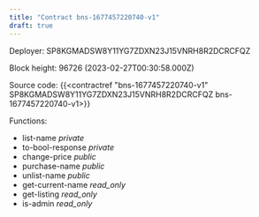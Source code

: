 ```yaml
---
title: "Contract bns-1677457220740-v1"
draft: true
---
```

Deployer: SP8KGMADSW8Y11YG7ZDXN23J15VNRH8R2DCRCFQZ


 



Block height: 96726 (2023-02-27T00:30:58.000Z)

Source code: {{<contractref "bns-1677457220740-v1" SP8KGMADSW8Y11YG7ZDXN23J15VNRH8R2DCRCFQZ bns-1677457220740-v1>}}

Functions:

* list-name _private_
* to-bool-response _private_
* change-price _public_
* purchase-name _public_
* unlist-name _public_
* get-current-name _read_only_
* get-listing _read_only_
* is-admin _read_only_
